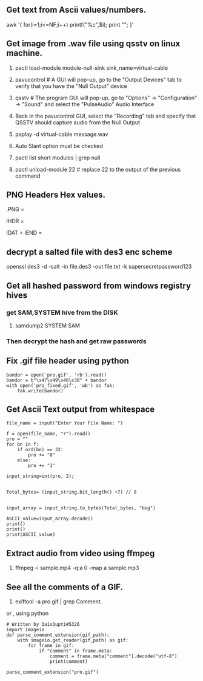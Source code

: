 ## Get text from Ascii values/numbers.

awk '{ for(i=1;i<=NF;i++) printf("%c",$i); print "";  }' 

## Get image from .wav file using qsstv on linux machine.

1. pactl load-module module-null-sink sink_name=virtual-cable

2. pavucontrol # A GUI will pop-up, go to the "Output Devices" tab to verify that you have the "Null Output" device

3. qsstv # The program GUI will pop-up, go to "Options" -> "Configuration" -> "Sound" and select the "PulseAudio" Audio Interface

4. Back in the pavucontrol GUI, select the "Recording" tab and specify that QSSTV should capture audio from the Null Output

5. paplay -d virtual-cable message.wav

6. Auto Slant option must be checked

7. pactl list short modules | grep null

8. pactl unload-module 22 # replace 22 to the output of the previous command

## PNG Headers Hex values.

.PNG = 

IHDR =

IDAT =
IEND =

## decrypt a salted file with des3 enc scheme

openssl des3 -d -salt -in file.des3 -out file.txt -k supersecretpassword123


## Get all hashed password from windows registry hives

### get SAM,SYSTEM hive from the DISK

1. samdump2 SYSTEM SAM

### Then decrypt the hash and get raw passwords

## Fix .gif file header using python

```
bandor = open('pro.gif', 'rb').read()
bandor = b"\x47\x49\x46\x38" + bandor
with open('pro_fixed.gif', 'wb') as fak:
    fak.write(bandor)
```

## Get Ascii Text output from whitespace
```
file_name = input("Enter Your File Name: ")

f = open(file_name, "r").read()
pro = ""
for bn in f:
	if ord(bn) == 32:
		pro += "0"
	else:
		pro += "1"

input_string=int(pro, 2);
 

Total_bytes= (input_string.bit_length() +7) // 8
 

input_array = input_string.to_bytes(Total_bytes, "big")
 
ASCII_value=input_array.decode()
print()
print()
print(ASCII_value)

```

## Extract audio from video using ffmpeg

1. ffmpeg -i sample.mp4 -q:a 0 -map a sample.mp3

## See all the comments of a GIF.
1. exiftool -a pro.gif | grep Comment.

or , using python

```
# Written by QaisQupti#5326
import imageio
def parse_comment_extension(gif_path):
    with imageio.get_reader(gif_path) as gif:
        for frame in gif:
            if "comment" in frame.meta:
                comment = frame.meta["comment"].decode("utf-8")
                print(comment)

parse_comment_extension("pro.gif")
```

